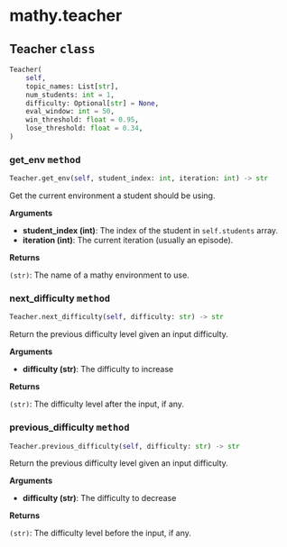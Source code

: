 # mathy.teacher

## Teacher <kbd>class</kbd>
```python
Teacher(
    self, 
    topic_names: List[str], 
    num_students: int = 1, 
    difficulty: Optional[str] = None, 
    eval_window: int = 50, 
    win_threshold: float = 0.95, 
    lose_threshold: float = 0.34, 
)
```

### get_env <kbd>method</kbd>
```python
Teacher.get_env(self, student_index: int, iteration: int) -> str
```
Get the current environment a student should be using.

__Arguments__

- __student_index (int)__: The index of the student in `self.students` array.
- __iteration (int)__: The current iteration (usually an episode).

__Returns__

`(str)`: The name of a mathy environment to use.

### next_difficulty <kbd>method</kbd>
```python
Teacher.next_difficulty(self, difficulty: str) -> str
```
Return the previous difficulty level given an input difficulty.

__Arguments__

- __difficulty (str)__: The difficulty to increase

__Returns__

`(str)`: The difficulty level after the input, if any.

### previous_difficulty <kbd>method</kbd>
```python
Teacher.previous_difficulty(self, difficulty: str) -> str
```
Return the previous difficulty level given an input difficulty.

__Arguments__

- __difficulty (str)__: The difficulty to decrease

__Returns__

`(str)`: The difficulty level before the input, if any.

